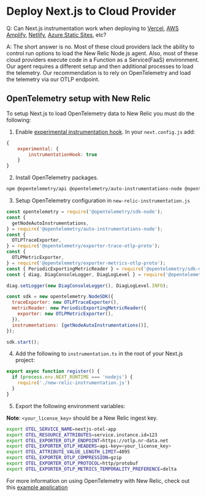 # Deploy Next.js to Cloud Provider

Q: Can Next.js instrumentation work when deploying to [Vercel](https://vercel.com/frameworks/nextjs), [AWS Amplify](https://aws.amazon.com/amplify/), [Netlify](https://www.netlify.com/with/nextjs/), [Azure Static Sites](https://azure.microsoft.com/en-us/products/app-service/static), etc?

A: The short answer is no. Most of these cloud providers lack the ability to control run options to load the New Relic Node.js agent.  Also, most of these cloud providers execute code in a Function as a Service(FaaS) environment.  Our agent requires a different setup and then additional processes to load the telemetry.  Our recommendation is to rely on OpenTelemetry and load the telemetry via our OTLP endpoint.

## OpenTelemetry setup with New Relic

To setup Next.js to load OpenTelemetry data to New Relic you must do the following:

1. Enable [experimental instrumentation hook](https://nextjs.org/docs/app/building-your-application/optimizing/open-telemetry). In your `next.config.js` add:

```js
{
    experimental: {
        instrumentationHook: true
    }
}
```

2. Install OpenTelemetry packages.

```sh
npm @opentelemetry/api @opentelemetry/auto-instrumentations-node @opentelemetry/exporter-metrics-otlp-proto @opentelemetry/exporter-trace-otlp-proto @opentelemetry/sdk-metrics @opentelemetry/sdk-node @opentelemetry/sdk-trace-node"
```
3. Setup OpenTelemetry configuration in `new-relic-instrumentation.js` 

```js
const opentelemetry = require('@opentelemetry/sdk-node');
const {
  getNodeAutoInstrumentations,
} = require('@opentelemetry/auto-instrumentations-node');
const {
  OTLPTraceExporter,
} = require('@opentelemetry/exporter-trace-otlp-proto');
const {
  OTLPMetricExporter,
} = require('@opentelemetry/exporter-metrics-otlp-proto');
const { PeriodicExportingMetricReader } = require('@opentelemetry/sdk-metrics');
const { diag, DiagConsoleLogger, DiagLogLevel } = require('@opentelemetry/api');

diag.setLogger(new DiagConsoleLogger(), DiagLogLevel.INFO);

const sdk = new opentelemetry.NodeSDK({
  traceExporter: new OTLPTraceExporter(),
  metricReader: new PeriodicExportingMetricReader({
    exporter: new OTLPMetricExporter(),
  }),
  instrumentations: [getNodeAutoInstrumentations()],
});

sdk.start();
```

4. Add the following to `instrumentation.ts` in the root of your Next.js project:

```js
export async function register() {
  if (process.env.NEXT_RUNTIME === 'nodejs') {
    require('./new-relic-instrumentation.js')
  }
}
```

5. Export the following environment variables:

**Note**: `<your_license_key>` should be a New Relic ingest key.

```sh
export OTEL_SERVICE_NAME=nextjs-otel-app
export OTEL_RESOURCE_ATTRIBUTES=service.instance.id=123
export OTEL_EXPORTER_OTLP_ENDPOINT=https://otlp.nr-data.net
export OTEL_EXPORTER_OTLP_HEADERS=api-key=<your_license_key>
export OTEL_ATTRIBUTE_VALUE_LENGTH_LIMIT=4095
export OTEL_EXPORTER_OTLP_COMPRESSION=gzip
export OTEL_EXPORTER_OTLP_PROTOCOL=http/protobuf
export OTEL_EXPORTER_OTLP_METRICS_TEMPORALITY_PREFERENCE=delta
```

For more information on using OpenTelemetry with New Relic, check out this [example application](https://github.com/newrelic/newrelic-opentelemetry-examples/tree/7154872abd2bfd466fa77af4049b4189dcfff99f/getting-started-guides/javascript)


